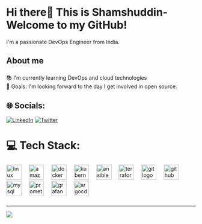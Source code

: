 
<h1 align="left">Hi there👋 This is Shamshuddin-Welcome to my GitHub!</h1>
<p align="left">I'm a passionate DevOps Engineer from India.</p>

###

<h2 align="left">About me</h2>

###
<p align="left"> 📚 I'm currently learning DevOps and cloud technologies
  <br>🎯 Goals: I'm looking forward to the day I get involved in open source.<be>
</p>


## 🌐 Socials:
[![LinkedIn](https://img.shields.io/badge/LinkedIn-%230077B5.svg?logo=linkedin&logoColor=white)](in/shamshuddin-mohammad-a632ab25a/) [![Twitter](https://img.shields.io/badge/Twitter-%231DA1F2.svg?logo=Twitter&logoColor=white)](/Shamshuddin003) 

# 💻 Tech Stack:


###

<div align="left">
  <img src="https://cdn.jsdelivr.net/gh/devicons/devicon/icons/linux/linux-original.svg" height="40" alt="linux logo"  />
  <img width="12" />
  <img src="https://cdn.jsdelivr.net/gh/devicons/devicon/icons/amazonwebservices/amazonwebservices-original.svg" height="40" alt="amazonwebservices logo"  />
  <img width="12" />
  <img src="https://cdn.jsdelivr.net/gh/devicons/devicon/icons/docker/docker-original.svg" height="40" alt="docker logo"  />
  <img width="12" />
  <img src="https://cdn.jsdelivr.net/gh/devicons/devicon/icons/kubernetes/kubernetes-plain.svg" height="40" alt="kubernetes logo"  />
  <img width="12" />
  <img src="https://cdn.jsdelivr.net/gh/devicons/devicon/icons/ansible/ansible-original.svg" height="40" alt="ansible logo"  />
  <img width="12" />
  <img src="https://cdn.jsdelivr.net/gh/devicons/devicon/icons/terraform/terraform-original.svg" height="40" alt="terraform logo"  />
  <img width="12" />
  <img src="https://cdn.jsdelivr.net/gh/devicons/devicon/icons/git/git-original.svg" height="40" alt="git logo"  />
  <img width="12" />
  <img src="https://skillicons.dev/icons?i=github" height="40" alt="github logo"  />
  <img width="12" />
  <img src="https://cdn.jsdelivr.net/gh/devicons/devicon/icons/mysql/mysql-original.svg" height="40" alt="mysql logo"  />
  <img width="12" />
  <img src="https://cdn.jsdelivr.net/gh/devicons/devicon/icons/prometheus/prometheus-original.svg" height="40" alt="prometheus logo"  />
  <img width="12" />
  <img src="https://cdn.jsdelivr.net/gh/devicons/devicon/icons/grafana/grafana-original.svg" height="40" alt="grafana logo"  />
  <img width="12" />
  <img src="https://cdn.jsdelivr.net/gh/devicons/devicon/icons/argocd/argocd-original.svg" height="40" alt="argocd logo"  />
</div>

###


---
[![](https://visitcount.itsvg.in/api?id=isekai-003&icon=0&color=1)](https://visitcount.itsvg.in)

<!-- Proudly created with GPRM ( https://gprm.itsvg.in ) -->
